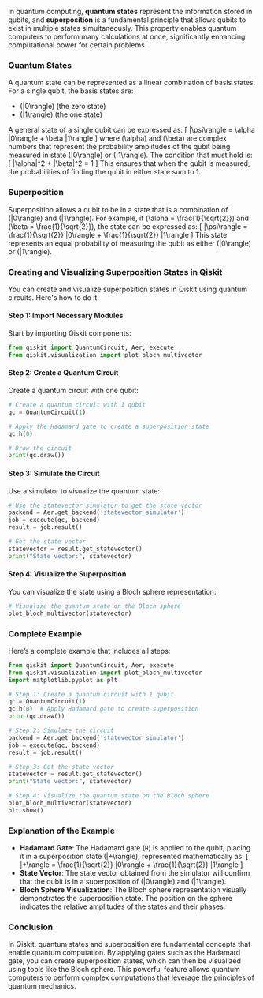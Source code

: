 In quantum computing, **quantum states** represent the information stored in qubits, and **superposition** is a fundamental principle that allows qubits to exist in multiple states simultaneously. This property enables quantum computers to perform many calculations at once, significantly enhancing computational power for certain problems.

### Quantum States
A quantum state can be represented as a linear combination of basis states. For a single qubit, the basis states are:
- \(|0\rangle\) (the zero state)
- \(|1\rangle\) (the one state)

A general state of a single qubit can be expressed as:
\[
|\psi\rangle = \alpha |0\rangle + \beta |1\rangle
\]
where \(\alpha\) and \(\beta\) are complex numbers that represent the probability amplitudes of the qubit being measured in state \(|0\rangle\) or \(|1\rangle\). The condition that must hold is:
\[
|\alpha|^2 + |\beta|^2 = 1
\]
This ensures that when the qubit is measured, the probabilities of finding the qubit in either state sum to 1.

### Superposition
Superposition allows a qubit to be in a state that is a combination of \(|0\rangle\) and \(|1\rangle\). For example, if \(\alpha = \frac{1}{\sqrt{2}}\) and \(\beta = \frac{1}{\sqrt{2}}\), the state can be expressed as:
\[
|\psi\rangle = \frac{1}{\sqrt{2}} |0\rangle + \frac{1}{\sqrt{2}} |1\rangle
\]
This state represents an equal probability of measuring the qubit as either \(|0\rangle\) or \(|1\rangle\).

### Creating and Visualizing Superposition States in Qiskit
You can create and visualize superposition states in Qiskit using quantum circuits. Here's how to do it:

#### Step 1: Import Necessary Modules
Start by importing Qiskit components:
```python
from qiskit import QuantumCircuit, Aer, execute
from qiskit.visualization import plot_bloch_multivector
```

#### Step 2: Create a Quantum Circuit
Create a quantum circuit with one qubit:
```python
# Create a quantum circuit with 1 qubit
qc = QuantumCircuit(1)

# Apply the Hadamard gate to create a superposition state
qc.h(0)

# Draw the circuit
print(qc.draw())
```

#### Step 3: Simulate the Circuit
Use a simulator to visualize the quantum state:
```python
# Use the statevector simulator to get the state vector
backend = Aer.get_backend('statevector_simulator')
job = execute(qc, backend)
result = job.result()

# Get the state vector
statevector = result.get_statevector()
print("State vector:", statevector)
```

#### Step 4: Visualize the Superposition
You can visualize the state using a Bloch sphere representation:
```python
# Visualize the quantum state on the Bloch sphere
plot_bloch_multivector(statevector)
```

### Complete Example
Here’s a complete example that includes all steps:
```python
from qiskit import QuantumCircuit, Aer, execute
from qiskit.visualization import plot_bloch_multivector
import matplotlib.pyplot as plt

# Step 1: Create a quantum circuit with 1 qubit
qc = QuantumCircuit(1)
qc.h(0)  # Apply Hadamard gate to create superposition
print(qc.draw())

# Step 2: Simulate the circuit
backend = Aer.get_backend('statevector_simulator')
job = execute(qc, backend)
result = job.result()

# Step 3: Get the state vector
statevector = result.get_statevector()
print("State vector:", statevector)

# Step 4: Visualize the quantum state on the Bloch sphere
plot_bloch_multivector(statevector)
plt.show()
```

### Explanation of the Example
- **Hadamard Gate**: The Hadamard gate (`H`) is applied to the qubit, placing it in a superposition state \(|+\rangle\), represented mathematically as:
  \[
  |+\rangle = \frac{1}{\sqrt{2}} |0\rangle + \frac{1}{\sqrt{2}} |1\rangle
  \]
- **State Vector**: The state vector obtained from the simulator will confirm that the qubit is in a superposition of \(|0\rangle\) and \(|1\rangle\).
- **Bloch Sphere Visualization**: The Bloch sphere representation visually demonstrates the superposition state. The position on the sphere indicates the relative amplitudes of the states and their phases.

### Conclusion
In Qiskit, quantum states and superposition are fundamental concepts that enable quantum computation. By applying gates such as the Hadamard gate, you can create superposition states, which can then be visualized using tools like the Bloch sphere. This powerful feature allows quantum computers to perform complex computations that leverage the principles of quantum mechanics.